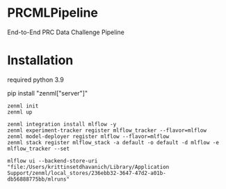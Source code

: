 # PRCMLPipeline
End-to-End PRC Data Challenge Pipeline

# Installation
required python 3.9

pip install "zenml["server"]"

```angular2html
zenml init
zenml up
```
```angular2html
zenml integration install mlflow -y
zenml experiment-tracker register mlflow_tracker --flavor=mlflow
zenml model-deployer register mlflow --flavor=mlflow
zenml stack register mlflow_stack -a default -o default -d mlflow -e mlflow_tracker --set
```
```angular2html
mlflow ui --backend-store-uri "file:/Users/krittinsetdhavanich/Library/Application Support/zenml/local_stores/236ebb32-3647-47d2-a01b-db56888775bb/mlruns"
```

          